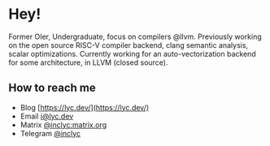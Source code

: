 # Hey!

Former OIer, Undergraduate, focus on compilers @llvm. Previously working on the open source RISC-V compiler backend, clang semantic analysis, scalar optimizations. Currently working for an auto-vectorization backend for some architecture, in LLVM (closed source).

## How to reach me

- Blog [https://lyc.dev/](https://lyc.dev/)
- Email [i@lyc.dev](mailto:i@lyc.dev)
- Matrix [@inclyc:matrix.org](https://matrix.to/#/@inclyc:matrix.org)
- Telegram [@inclyc](https://t.me/inclyc)
